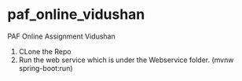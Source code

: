 # paf_online_vidushan
PAF Online Assignment Vidushan

1. CLone the Repo
2. Run the web service which is under the Webservice folder.
	(mvnw spring-boot:run)
